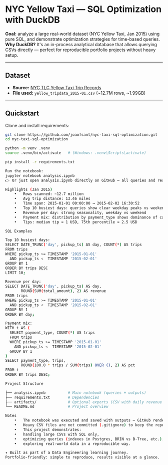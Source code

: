 # NYC Yellow Taxi — SQL Optimization with DuckDB

**Goal:** analyze a large real-world dataset (NYC Yellow Taxi, Jan 2015) using pure SQL, and demonstrate optimization strategies for time-based queries.  
**Why DuckDB?** It's an in-process analytical database that allows querying CSVs directly — perfect for reproducible portfolio projects without heavy setup.

---

## Dataset
- **Source:** [NYC TLC Yellow Taxi Trip Records](https://www.nyc.gov/assets/tlc/downloads/pdf/trip_record_data_user_guide.pdf)  
- **File used:** `yellow_tripdata_2015-01.csv` (~12.7M rows, ~1.99GB)

---

## Quickstart

Clone and install requirements:

```bash
git clone https://github.com/joaofsant/nyc-taxi-sql-optimization.git
cd nyc-taxi-sql-optimization

python -m venv .venv
source .venv/bin/activate   # (Windows: .venv\Scripts\activate)

pip install -r requirements.txt

Run the notebook:
jupyter notebook analysis.ipynb
👉 Or just open analysis.ipynb directly on GitHub — all queries and results are already rendered.

Highlights (Jan 2015)
	•	Rows scanned: ~12.7 million
	•	Avg trip distance: 13.46 miles
	•	Time span: 2015-01-01 00:00:00 → 2015-02-02 16:30:52
	•	Top 10 busiest days: queries show clear weekday peaks vs weekend dips
	•	Revenue per day: strong seasonality, weekday vs weekend
	•	Payment mix: distribution by payment_type shows dominance of card vs cash
	•	Tips: median tip ≈ 1 USD, 75th percentile ≈ 2.5 USD

SQL Examples

Top 10 busiest days:
SELECT DATE_TRUNC('day', pickup_ts) AS day, COUNT(*) AS trips
FROM trips
WHERE pickup_ts >= TIMESTAMP '2015-01-01'
  AND pickup_ts <  TIMESTAMP '2015-02-01'
GROUP BY 1
ORDER BY trips DESC
LIMIT 10;

Revenue per day:
SELECT DATE_TRUNC('day', pickup_ts) AS day,
       ROUND(SUM(total_amount), 2) AS revenue
FROM trips
WHERE pickup_ts >= TIMESTAMP '2015-01-01'
  AND pickup_ts <  TIMESTAMP '2015-02-01'
GROUP BY 1
ORDER BY day;

Payment mix:
WITH t AS (
  SELECT payment_type, COUNT(*) AS trips
  FROM trips
  WHERE pickup_ts >= TIMESTAMP '2015-01-01'
    AND pickup_ts <  TIMESTAMP '2015-02-01'
  GROUP BY 1
)
SELECT payment_type, trips,
       ROUND(100.0 * trips / SUM(trips) OVER (), 2) AS pct
FROM t
ORDER BY trips DESC;

Project Structure

├── analysis.ipynb          # Main notebook (queries + outputs)
├── requirements.txt        # Dependencies
├── artifacts/              # Optional exports (CSV with daily revenue etc.)
└── README.md               # Project overview

Notes
	•	The notebook was executed and saved with outputs — GitHub renders the results without any setup.
	•	Heavy CSV files are not committed (.gitignore) to keep the repo lightweight.
	•	This project demonstrates:
	•	handling large CSVs with SQL only,
	•	optimizing queries (indexes in Postgres, BRIN vs B-Tree, etc.),
	•	exploring real-world data in a reproducible way.

✦ Built as part of a Data Engineering learning journey.
Portfolio-friendly: simple to reproduce, results visible at a glance.

